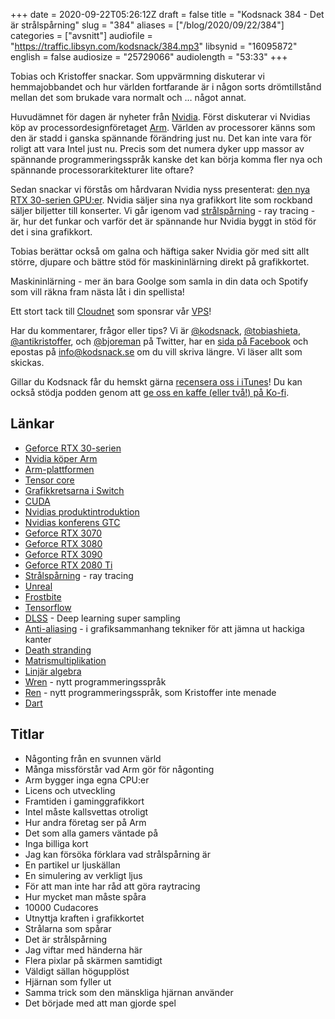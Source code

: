 +++
date = 2020-09-22T05:26:12Z
draft = false
title = "Kodsnack 384 - Det är strålspårning"
slug = "384"
aliases = ["/blog/2020/09/22/384"]
categories = ["avsnitt"]
audiofile = "https://traffic.libsyn.com/kodsnack/384.mp3"
libsynid = "16095872"
english = false
audiosize = "25729066"
audiolength = "53:33" 
+++

Tobias och Kristoffer snackar. Som uppvärmning diskuterar vi hemmajobbandet och hur världen fortfarande är i någon sorts drömtillstånd mellan det som brukade vara normalt och … något annat.

Huvudämnet för dagen  är nyheter från [Nvidia](https://en.wikipedia.org/wiki/Nvidia). Först diskuterar vi Nvidias köp av processordesignföretaget [Arm](https://en.wikipedia.org/wiki/Arm_Holdings). Världen av processorer känns som den är stadd i ganska spännande förändring just nu. Det kan inte vara för roligt att vara Intel just nu. Precis som det numera dyker upp massor av spännande programmeringsspråk kanske det kan börja komma fler nya och spännande processorarkitekturer lite oftare?

Sedan snackar vi förstås om hårdvaran Nvidia nyss presenterat: [den nya RTX 30-serien GPU:er](https://www.nvidia.com/sv-se/geforce/graphics-cards/30-series/). Nvidia säljer sina nya grafikkort lite som rockband säljer biljetter till konserter. Vi går igenom vad [strålspårning](https://en.wikipedia.org/wiki/Ray_tracing_%28graphics%29) - ray tracing - är, hur det funkar och varför det är spännande hur Nvidia byggt in stöd för det i sina grafikkort.

Tobias berättar också om galna och häftiga saker Nvidia gör med sitt allt större, djupare och bättre stöd för maskininlärning direkt på grafikkortet.

Maskininlärning - mer än bara Goolge som samla in din data och Spotify som vill räkna fram nästa låt i din spellista!

Ett stort tack till [Cloudnet](http://www.cloudnet.se) som sponsrar vår [VPS](http://en.wikipedia.org/wiki/Virtual_private_server)!

Har du kommentarer, frågor eller tips? Vi är [@kodsnack](https://www.twitter.com/kodsnack), [@tobiashieta](https://www.twitter.com/tobiashieta), [@antikristoffer](https://www.twitter.com/antikristoffer), och [@bjoreman](https://www.twitter.com/bjoreman) på Twitter, har en [sida på Facebook](https://www.facebook.com/kodsnack) och epostas på [info@kodsnack.se](mailto:info@kodsnack.se) om du vill skriva längre. Vi läser allt som skickas.

Gillar du Kodsnack får du hemskt gärna [recensera oss i iTunes](http://itunes.apple.com/se/podcast/kodsnack/id561631498?l=en)! Du kan också stödja podden genom att <a href="https://ko-fi.com/kodsnack" rel="payment">ge oss en kaffe (eller två!) på Ko-fi</a>.

## Länkar ##
* [Geforce RTX 30-serien](https://www.nvidia.com/sv-se/geforce/graphics-cards/30-series/)
* [Nvidia köper Arm](https://nvidianews.nvidia.com/news/nvidia-to-acquire-arm-for-40-billion-creating-worlds-premier-computing-company-for-the-age-of-ai)
* [Arm-plattformen](https://en.wikipedia.org/wiki/ARM_architecture)
* [Tensor core](https://www.nvidia.com/en-us/data-center/tensor-cores/)
* [Grafikkretsarna i Switch](https://www.techpowerup.com/gpu-specs/switch-gpu.c3104)
* [CUDA](https://en.wikipedia.org/wiki/CUDA)
* [Nvidias produktintroduktion](https://www.nvidia.com/en-us/geforce/news/introducing-rtx-30-series-graphics-cards/)
* [Nvidias konferens GTC](https://www.nvidia.com/en-us/gtc/)
* [Geforce RTX 3070](https://www.nvidia.com/sv-se/geforce/graphics-cards/30-series/rtx-3070/)
* [Geforce RTX 3080](https://www.nvidia.com/sv-se/geforce/graphics-cards/30-series/rtx-3080/)
* [Geforce RTX 3090](https://www.nvidia.com/sv-se/geforce/graphics-cards/30-series/rtx-3090/)
* [Geforce RTX 2080 Ti](https://www.nvidia.com/sv-se/geforce/graphics-cards/rtx-2080-ti/)
* [Strålspårning](https://en.wikipedia.org/wiki/Ray_tracing_%28graphics%29) - ray tracing
* [Unreal](https://en.wikipedia.org/wiki/Unreal_Engine)
* [Frostbite](https://en.wikipedia.org/wiki/Frostbite_%28game_engine%29)
* [Tensorflow](https://en.wikipedia.org/wiki/TensorFlow)
* [DLSS](https://en.wikipedia.org/wiki/Deep_learning_super_sampling) - Deep learning super sampling
* [Anti-aliasing](https://en.wikipedia.org/wiki/Anti-aliasing) - i grafiksammanhang tekniker för att jämna ut hackiga kanter
* [Death stranding](https://en.wikipedia.org/wiki/Death_Stranding)
* [Matrismultiplikation](https://en.wikipedia.org/wiki/Matrix_multiplication)
* [Linjär algebra](https://en.wikipedia.org/wiki/Linear_algebra)
* [Wren](https://wren.io/) - nytt programmeringsspråk
* [Ren](https://github.com/jchitel/renlang) - nytt programmeringsspråk, som Kristoffer inte menade
* [Dart](https://en.wikipedia.org/wiki/Dart_%28programming_language%29)

## Titlar ##
* Någonting från en svunnen värld
* Många missförstår vad Arm gör för någonting
* Arm bygger inga egna CPU:er
* Licens och utveckling
* Framtiden i gaminggrafikkort
* Intel måste kallsvettas otroligt
* Hur andra företag ser på Arm
* Det som alla gamers väntade på
* Inga billiga kort
* Jag kan försöka förklara vad strålspårning är
* En partikel ur ljuskällan
* En simulering av verkligt ljus
* För att man inte har råd att göra raytracing
* Hur mycket man måste spåra
* 10000 Cudacores
* Utnyttja kraften i grafikkortet
* Strålarna som spårar
* Det är strålspårning
* Jag viftar med händerna här
* Flera pixlar på skärmen samtidigt
* Väldigt sällan högupplöst
* Hjärnan som fyller ut
* Samma trick som den mänskliga hjärnan använder
* Det började med att man gjorde spel